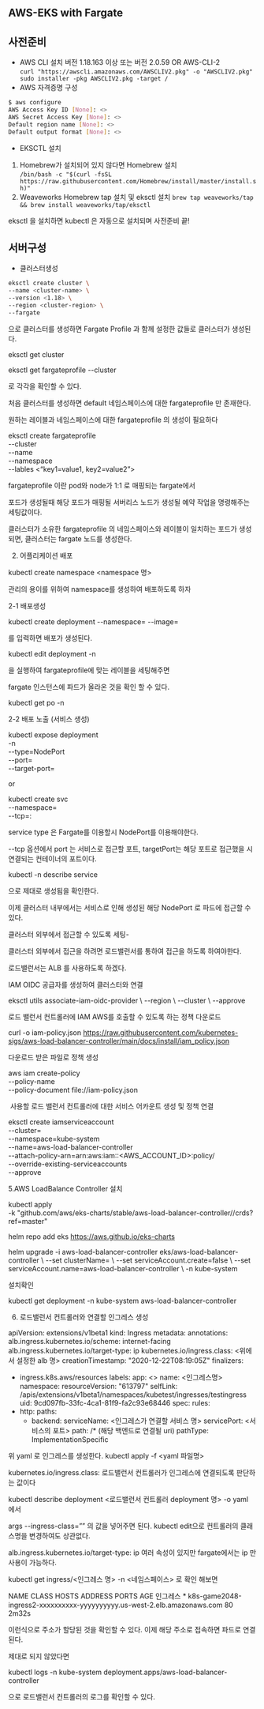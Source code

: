 AWS-EKS with Fargate 
------

## 사전준비  

- AWS CLI 설치 
버전 1.18.163 이상 또는 버전 2.0.59  OR AWS-CLI-2  
`curl "https://awscli.amazonaws.com/AWSCLIV2.pkg" -o "AWSCLIV2.pkg" sudo installer -pkg AWSCLIV2.pkg -target /`  
- AWS 자격증명 구성  
```bash
$ aws configure
AWS Access Key ID [None]: <>
AWS Secret Access Key [None]: <>
Default region name [None]: <>
Default output format [None]: <>
```
- EKSCTL 설치  
1. Homebrew가 설치되어 있지 않다면 Homebrew 설치   
`/bin/bash -c "$(curl -fsSL https://raw.githubusercontent.com/Homebrew/install/master/install.sh)"`   
2. Weaveworks Homebrew tap 설치 및 eksctl 설치 
`brew tap weaveworks/tap && brew install weaveworks/tap/eksctl`  

 eksctl 을 설치하면 kubectl 은 자동으로 설치되며 사전준비 끝!
  
## 서버구성

- 클러스터생성  
``` bash 
eksctl create cluster \ 
--name <cluster-name> \ 
--version <1.18> \ 
--region <cluster-region> \ 
--fargate
```  
으로 클러스터를 생성하면 Fargate Profile 과 함께 설정한 값들로 클러스터가 생성된다.




eksctl get cluster

eksctl get fargateprofile --cluster <cluster-name>  

로 각각을 확인할 수 있다. 

처음 클러스터를 생성하면 default 네임스페이스에 대한 fargateprofile 만 존재한다. 

원하는 레이블과 네임스페이스에 대한 fargateprofile 의 생성이 필요하다

eksctl create fargateprofile  \
--cluster <cluster-name> \
--name <profile-name> \
--namespace <name-space for fargateprofile> \
--lables <“key1=value1, key2=value2”>

fargateprofile 이란  pod와 node가 1:1 로 매핑되는 fargate에서 

포드가 생성될때 해당 포드가 매핑될 서버리스 노드가 생성될 예약 작업을 명령해주는 세팅값이다. 

클러스터가 소유한 fargateprofile 의 네임스페이스와 레이블이 일치하는 포드가 생성되면, 클러스터는 fargate 노드를 생성한다.

2. 어플리케이션 배포 

kubectl create namespace <namespace 명>

관리의 용이를 위하여 namespace를 생성하여 배포하도록 하자

2-1 배포생성 

kubectl create deployment --namespace=<namespace> --image=<image path:tag> <deployment name>

를 입력하면 배포가 생성된다.  

kubectl edit deployment -n <namespace> <deployment name>

을 실행하여 fargateprofile에 맞는 레이블을 세팅해주면

 fargate 인스턴스에 파드가 올라온 것을 확인 할 수 있다.

kubectl get po -n <namespace>  

2-2 배포 노출 (서비스 생성)

kubectl expose deployment <deployment name> \
-n <namespace> \
--type=NodePort \
--port=<serviceport> \
--target-port=<pod port>

or 

kubectl create svc <service type> <service name> \
--namespace=<namespace> \
--tcp=<port>:<targetPort>

service type 은 Fargate를 이용할시 NodePort를 이용해야한다.

--tcp 옵션에서 port 는 서비스로 접근할 포트, targetPort는 해당 포트로 접근했을 시 연결되는 컨테이너의 포트이다.

kubectl -n <namespace> describe service <service-name>

으로 제대로 생성됨을 확인한다. 

이제 클러스터 내부에서는 서비스로 인해 생성된 해당 NodePort 로 파드에 접근할 수 있다.

클러스터 외부에서 접근할 수 있도록 세팅-

클러스터 외부에서 접근을 하려면 로드밸런서를 통하여 접근을 하도록 하여야한다.

로드밸런서는 ALB 를 사용하도록 하겠다.

IAM OIDC 공급자를 생성하여 클러스터와 연결

eksctl utils associate-iam-oidc-provider \ 
--region <region-code> \ 
--cluster <cluster name> \ 
--approve

로드 밸런서 컨트롤러에 IAM AWS를 호출할 수 있도록 하는 정책 다운로드 

curl -o iam-policy.json https://raw.githubusercontent.com/kubernetes-sigs/aws-load-balancer-controller/main/docs/install/iam_policy.json

다운로드 받은 파일로 정책 생성

aws iam create-policy \
    --policy-name <policy-name> \
    --policy-document file://iam-policy.json

 사용할 로드 밸런서 컨트롤러에 대한 서비스 어카운트 생성 및 정책 연결

eksctl create iamserviceaccount \
  --cluster=<cluster-name> \
  --namespace=kube-system \
  --name=aws-load-balancer-controller \
  --attach-policy-arn=arn:aws:iam::<AWS_ACCOUNT_ID>:policy/<policy-name> \
  --override-existing-serviceaccounts \
  --approve

 5.AWS LoadBalance Controller 설치  

kubectl apply \
-k "github.com/aws/eks-charts/stable/aws-load-balancer-controller//crds?ref=master"

helm repo add eks https://aws.github.io/eks-charts

helm upgrade -i aws-load-balancer-controller eks/aws-load-balancer-controller \ 
--set clusterName=<cluster-name> \ 
--set serviceAccount.create=false \ 
--set serviceAccount.name=aws-load-balancer-controller \ 
-n kube-system

설치확인

kubectl get deployment -n kube-system aws-load-balancer-controller

6. 로드밸런서 컨트롤러와 연결할 인그레스 생성

apiVersion: extensions/v1beta1
kind: Ingress
metadata:
  annotations:
    alb.ingress.kubernetes.io/scheme: internet-facing
    alb.ingress.kubernetes.io/target-type: ip 
    kubernetes.io/ingress.class: <위에서 설정한 alb 명>
  creationTimestamp: "2020-12-22T08:19:05Z"
  finalizers:
  - ingress.k8s.aws/resources
  labels:
    app: <>
  name: <인그레스명>
  namespace: <namespace>
  resourceVersion: "613797"
  selfLink: /apis/extensions/v1beta1/namespaces/kubetest/ingresses/testingress
  uid: 9cd097fb-33fc-4ca1-81f9-fa2c93e68446
spec:
  rules:
  - http:
      paths:
      - backend:
          serviceName: <인그레스가 연결할 서비스 명>
          servicePort: <서비스의 포트>
        path: /* (해당 백엔드로 연결될 uri)
        pathType: ImplementationSpecific

위 yaml 로 인그레스를 생성한다. kubectl apply -f <yaml 파일명>

kubernetes.io/ingress.class: 로드밸런서 컨트롤러가 인그레스에 연결되도록 판단하는 값이다

kubectl describe deployment <로드밸런서 컨트롤러 deployment 명> -o yaml 에서 

args --ingress-class=””  의 값을 넣어주면 된다. kubectl edit으로 컨트롤러의 클래스명을 변경하여도 상관없다. 

alb.ingress.kubernetes.io/target-type: ip  여러 속성이 있지만 fargate에서는 ip 만 사용이 가능하다.

kubectl get ingress/<인그레스 명> -n <네임스페이스> 로 확인 해보면  

NAME           CLASS    HOSTS   ADDRESS                                                                   PORTS   AGE
인그레스   <none>   *       k8s-game2048-ingress2-xxxxxxxxxx-yyyyyyyyyy.us-west-2.elb.amazonaws.com   80      2m32s

이런식으로 주소가 할당된 것을 확인할 수 있다. 이제 해당 주소로 접속하면 파드로 연결된다. 

제대로 되지 않았다면

kubectl logs -n kube-system   deployment.apps/aws-load-balancer-controller

으로 로드밸런서 컨트롤러의 로그를 확인할 수 있다.

